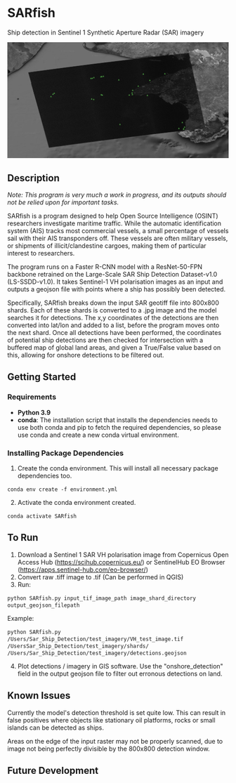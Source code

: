 # SARfish
Ship detection in Sentinel 1 Synthetic Aperture Radar (SAR) imagery

!["SARfish"](https://github.com/MJCruickshank/SARfish/blob/main/title_image.jpg)

## Description

*Note: This program is very much a work in progress, and its outputs should not be relied upon for important tasks.*

SARfish is a program designed to help Open Source Intelligence (OSINT) researchers investigate maritime traffic. While the automatic identification system (AIS) tracks most commercial vessels, a small percentage of vessels sail with their AIS transponders off. These vessels are often military vessels, or shipments of illicit/clandestine cargoes, making them of particular interest to researchers. 

The program runs on a Faster R-CNN model with a ResNet-50-FPN backbone retrained on the Large-Scale SAR Ship Detection Dataset-v1.0 (LS-SSDD-v1.0). It takes Sentinel-1 VH polarisation images as an input and outputs a geojson file with points where a ship has possibly been detected. 

Specifically, SARfish breaks down the input SAR geotiff file into 800x800 shards. Each of these shards is converted to a .jpg image and the model searches it for detections. The x,y coordinates of the detections are then converted into lat/lon and added to a list, before the program moves onto the next shard. Once all detections have been performed, the coordinates of potential ship detections are then checked for intersection with a buffered map of global land areas, and given a True/False value based on this, allowing for onshore detections to be filtered out.  

## Getting Started

### Requirements

- **Python 3.9** 
- **conda**: The installation script that installs the dependencies needs to use both conda and pip to fetch the required dependencies, so please use conda and create a new conda virtual environment.

### Installing Package Dependencies

1. Create the conda environment. This will install all necessary package dependencies too.

```shell
conda env create -f environment.yml
```

2. Activate the conda environment created.

```shell
conda activate SARfish
```
## To Run

1) Download a Sentinel 1 SAR VH polarisation image from Copernicus Open Access Hub (https://scihub.copernicus.eu/) or SentinelHub EO Browser (https://apps.sentinel-hub.com/eo-browser/)
2) Convert raw .tiff image to .tif (Can be performed in QGIS)
3) Run: 
```shell
python SARfish.py input_tif_image_path image_shard_directory output_geojson_filepath
```
   Example: 
```shell
python SARfish.py /Users/Sar_Ship_Detection/test_imagery/VH_test_image.tif /UsersSar_Ship_Detection/test_imagery/shards/ /Users/Sar_Ship_Detection/test_imagery/detections.geojson
```
4) Plot detections / imagery in GIS software. Use the "onshore_detection" field in the output geojson file to filter out erronous detections on land.

## Known Issues

Currently the model's detection threshold is set quite low. This can result in false positives where objects like stationary oil platforms, rocks or small islands can be detected as ships. 

Areas on the edge of the input raster may not be properly scanned, due to image not being perfectly divisible by the 800x800 detection window. 

## Future Development
